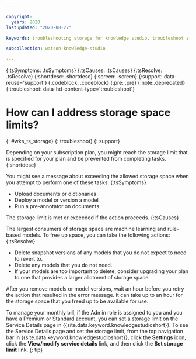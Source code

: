 ```yaml
---

copyright:
  years: 2020
lastupdated: "2020-08-27"

keywords: troubleshooting storage for knowledge studio, troubleshoot storage space limits

subcollection: watson-knowledge-studio

---
```


{:tsSymptoms: .tsSymptoms}
{:tsCauses: .tsCauses}
{:tsResolve: .tsResolve}
{:shortdesc: .shortdesc}
{:screen: .screen}
{:support: data-reuse='support'}
{:codeblock: .codeblock}
{:pre: .pre}
{:note:.deprecated}
{:troubleshoot: data-hd-content-type='troubleshoot'}

<!-- You must add the troubleshoot content type in your attribute definitions AND on a new line under each troubleshooting topic H1 ID. -->

# How can I address storage space limits?
{: #wks_ts_storage}
{: troubleshoot}
{: support} <!-- Only add this attribute to entries that you want to display in the support center. -->

Depending on your subscription plan, you might reach the storage limit that is specified for your plan and be prevented from completing tasks.
{:shortdesc}

You might see a message about exceeding the allowed storage space when you attempt to perform one of these tasks:
{:tsSymptoms}

- Upload documents or dictionaries
- Deploy a model or version a model
- Run a pre-annotator on documents

The storage limit is met or exceeded if the action proceeds.
{:tsCauses}

The largest consumers of storage space are machine learning and rule-based models. To free up space, you can take the following actions:
{:tsResolve}

- Delete snapshot versions of any models that you do not expect to need to revert to.
- Delete any models that you do not need.
- If your models are too important to delete, consider upgrading your plan to one that provides a larger allotment of storage space.

After you remove models or model versions, wait an hour before you retry the action that resulted in the error message. It can take up to an hour for the storage space that you freed up to be available for use.

To manage your monthly bill, if the Admin role is assigned to you and you have a Premium or Standard account, you can set a storage limit on the Service Details page in {{site.data.keyword.knowledgestudioshort}}. To see the Service Details page and set the storage limit, from the top navigation bar in {{site.data.keyword.knowledgestudioshort}}, click the **Settings** icon, click the **View/modify service details** link, and then click the **Set storage limit** link.
{: tip}
